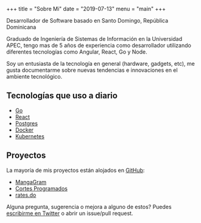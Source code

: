 +++
title = "Sobre Mi"
date = "2019-07-13"
menu = "main"
+++

Desarrollador de Software basado en Santo Domingo, República Dominicana

Graduado de Ingeniería de Sistemas de Información en la Universidad APEC, tengo mas de 5 años de experiencia como desarrollador utilizando diferentes tecnologías como Angular, React, Go y Node.

Soy un entusiasta de la tecnología en general (hardware, gadgets, etc), me gusta documentarme sobre nuevas tendencias e innovaciones en el ambiente tecnológico.

## Tecnologías que uso a diario

* [Go](https://golang.org/)
* [React](https://reactjs.org/)
* [Postgres](https://www.postgresql.org/)
* [Docker](https://www.docker.com/)
* [Kubernetes](https://kubernetes.io/)

## Proyectos

La mayoría de mis proyectos están alojados en [GitHub](https://github.com/tavomoya):

* [MangaGram](https://github.com/tavomoya/mangagram)
* [Cortes Programados](https://github.com/tavomoya/cortes-programados-api)
* [rates.do](https://github.com/tavomoya/rates.do)

Alguna pregunta, sugerencia o mejora a alguno de estos? Puedes [escribirme en Twitter](https://twitter.com/TavoMoya11) o abrir un issue/pull request.
